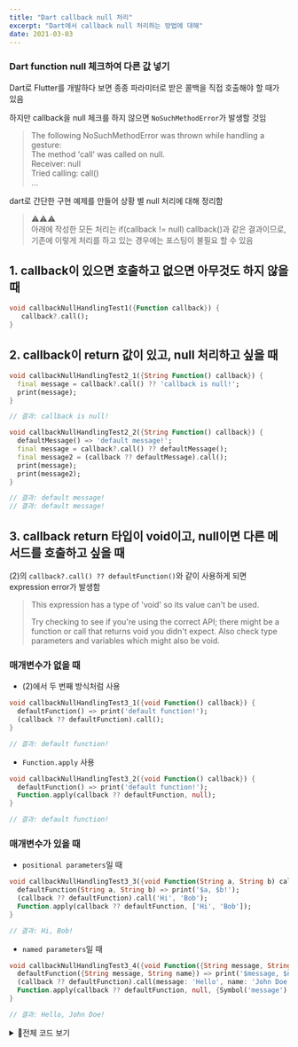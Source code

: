 ```yaml
---
title: "Dart callback null 처리"
excerpt: "Dart에서 callback null 처리하는 방법에 대해"
date: 2021-03-03
---
```



### Dart function null 체크하여 다른 값 넣기

Dart로 Flutter를 개발하다 보면 종종 파라미터로 받은 콜백을 직접 호출해야 할 때가 있음

하지만 callback을 null 체크를 하지 않으면 `NoSuchMethodError`가 발생할 것임

> The following NoSuchMethodError was thrown while handling a gesture:  
> The method 'call' was called on null.  
> Receiver: null  
> Tried calling: call()  
> ...  


dart로 간단한 구현 예제를 만들어 상황 별 null 처리에 대해 정리함

> ⚠⚠⚠  
> 아래에 작성한 모든 처리는 if(callback != null) callback()과 같은 결과이므로,  
> 기존에 이렇게 처리를 하고 있는 경우에는 포스팅이 불필요 할 수 있음

## 1. callback이 있으면 호출하고 없으면 아무것도 하지 않을 때

```dart
void callbackNullHandlingTest1({Function callback}) {
   callback?.call();
}
```

## 2. callback이 return 값이 있고, null 처리하고 싶을 때

```dart
void callbackNullHandlingTest2_1({String Function() callback}) {
  final message = callback?.call() ?? 'callback is null!';
  print(message);
}

// 결과: callback is null!
```

```dart
void callbackNullHandlingTest2_2({String Function() callback}) {
  defaultMessage() => 'default message!';
  final message = callback?.call() ?? defaultMessage();
  final message2 = (callback ?? defaultMessage).call();
  print(message);
  print(message2);
}

// 결과: default message!
// 결과: default message!
```

## 3. callback return 타입이 void이고, null이면 다른 메서드를 호출하고 싶을 때

(2)의 `callback?.call() ?? defaultFunction()`와 같이 사용하게 되면 expression error가 발생함

> This expression has a type of 'void' so its value can't be used.  
>     
> Try checking to see if you're using the correct API; there might be a function or call that returns void you didn't expect. Also check type parameters and variables which might also be void.


### 매개변수가 없을 때

* (2)에서 두 번째 방식처럼 사용

```dart 
void callbackNullHandlingTest3_1({void Function() callback}) {
  defaultFunction() => print('default function!');
  (callback ?? defaultFunction).call();
}

// 결과: default function!
```

* `Function.apply` 사용

```dart
void callbackNullHandlingTest3_2({void Function() callback}) {
  defaultFunction() => print('default function!');
  Function.apply(callback ?? defaultFunction, null);
}

// 결과: default function!
```


### 매개변수가 있을 때

* `positional parameters`일 때

```dart
void callbackNullHandlingTest3_3({void Function(String a, String b) callback}) {
  defaultFunction(String a, String b) => print('$a, $b!');
  (callback ?? defaultFunction).call('Hi', 'Bob');
  Function.apply(callback ?? defaultFunction, ['Hi', 'Bob']);
}

// 결과: Hi, Bob!
```

* `named parameters`일 때

```dart
void callbackNullHandlingTest3_4({void Function({String message, String name}) callback}) {
  defaultFunction({String message, String name}) => print('$message, $name!');
  (callback ?? defaultFunction).call(message: 'Hello', name: 'John Doe');
  Function.apply(callback ?? defaultFunction, null, {Symbol('message'): 'Hello', Symbol('name'): 'John Doe'});
}

// 결과: Hello, John Doe!
```

<details>
   <summary> 👀전체 코드 보기 </summary>
   
<pre>
void main() {
  callbackNullHandlingTest1(callback: null);
  callbackNullHandlingTest2_1(callback: null);
  callbackNullHandlingTest2_2(callback: null);
  callbackNullHandlingTest3_1(callback: null);
  callbackNullHandlingTest3_2(callback: null);
  callbackNullHandlingTest3_3(callback: null);
  callbackNullHandlingTest3_4(callback: null);
}

void callbackNullHandlingTest1({Function callback}) {
  callback?.call();
}

void callbackNullHandlingTest2_1({String Function() callback}) {
  final message = callback?.call() ?? 'callback is null';
  print(message);
}

void callbackNullHandlingTest2_2({String Function() callback}) {
  defaultMessage() => 'default message!';
  final message = callback?.call() ?? defaultMessage();
  final message2 = (callback ?? defaultMessage).call();
  print(message);
  print(message2);
}

void callbackNullHandlingTest3_1({void Function() callback}) {
  defaultFunction() => print('default function!');
  (callback ?? defaultFunction).call();
}

void callbackNullHandlingTest3_2({void Function() callback}) {
  defaultFunction() => print('default function!');
  Function.apply(callback ?? defaultFunction, null);
}

void callbackNullHandlingTest3_3({void Function(String a, String b) callback}) {
  defaultFunction(String a, String b) => print('$a, $b!');
  (callback ?? defaultFunction).call('Hi', 'Bob');
  Function.apply(callback ?? defaultFunction, ['Hi', 'Bob']);
}

void callbackNullHandlingTest3_4({void Function({String message, String name}) callback}) {
  defaultFunction({String message, String name}) => print('$message, $name!');
  (callback ?? defaultFunction).call(message: 'Hello', name: 'John Doe');
  Function.apply(callback ?? defaultFunction, null, {Symbol('message'): 'Hello', Symbol('name'): 'John Doe'});
}
</pre>

</details>
